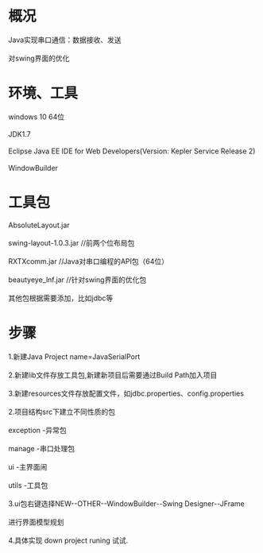 # 概况
Java实现串口通信：数据接收、发送 <br>  
对swing界面的优化

# 环境、工具
windows 10  64位 <br>  
JDK1.7 <br>  
Eclipse Java EE IDE for Web Developers(Version: Kepler Service Release 2) <br>  
WindowBuilder

# 工具包
AbsoluteLayout.jar <br>  
swing-layout-1.0.3.jar  //前两个位布局包 <br>  
RXTXcomm.jar            //Java对串口编程的API包（64位） <br>  
beautyeye_lnf.jar       //针对swing界面的优化包 <br>  
其他包根据需要添加，比如jdbc等

# 步骤
1.新建Java Project name=JavaSerialPort <br>  
2.新建lib文件存放工具包,新建新项目后需要通过Build Path加入项目 <br>  
3.新建resources文件存放配置文件，如jdbc.properties、config.properties <br>  
2.项目结构src下建立不同性质的包 <br>  
  exception -异常包 <br>  
  manage -串口处理包 <br>  
  ui -主界面闹 <br>  
  utils -工具包 <br>  
3.ui包右键选择NEW--OTHER--WindowBuilder--Swing Designer--JFrame <br>  
  进行界面模型规划 <br>  
4.具体实现 down project runing 试试.
